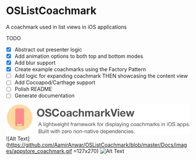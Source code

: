 # OSListCoachmark

A coachmark used in list views in iOS applications

TODO
* [X] Abstract out presenter logic
* [X] Add animation options to both top and bottom modes
* [X] Add blur support
* [X] Create example coachmarks using the Factory Pattern
* [ ] Add logic for expanding coachmark THEN showcasing the content view
* [ ] Add Cocoapod/Carthage support
* [ ] Polish README
* [ ] Generate documentation

![Alt Text](https://github.com/AamirAnwar/OSListCoachmark/blob/master/Docs/images/header.png)
![Alt Text](https://github.com/AamirAnwar/OSListCoachmark/blob/master/Docs/images/appstore_coachmark.gif =127x270)
![Alt Text](https://github.com/AamirAnwar/OSListCoachmark/blob/master/Docs/images/standard_coachmark.gif)
